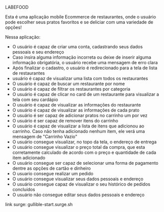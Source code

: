 
LABEFOOD 

Esta é uma aplicação mobile Ecommerce de restaurantes, onde o usuário pode escolher seus pratos favoritos e se deliciar com uma variedade de opções!

Nessa aplicação:

  - O usuário é capaz de criar uma conta, cadastrando seus dados pessoais e seu endereço
  - Caso insira alguma informação incorreta ou deixe de inserir alguma informação obrigatória, o usuário recebe uma mensagem de erro clara  
  - Após finalizar o cadastro, o usuário é redirecionado para a tela de lista de restaurantes
  -  usuário é capaz de visualizar uma lista com todos os restaurantes
  - O usuário é capaz de buscar um restaurante por nome
  - O usuário é capaz de filtrar os restaurantes por categoria
  - O usuário é capaz de clicar no card de um restaurante para visualizar a tela com seu cardápio
  - O usuário é capaz de visualizar as informações do restaurante
  - O usuário é capaz de visualizar as informações de cada prato
  - O usuário é ser capaz de adicionar pratos no carrinho um por vez
  - O usuário é ser capaz de remover itens do carrinho
  - O usuário é capaz de visualizar a lista de itens que adicionou ao carrinho. Caso não tenha adicionado nenhum item, ele verá uma mensagem de "Carrinho Vazio"
  - O usuário consegue visualizar, no topo da tela, o endereço de entrega
  - O usuário consegue visualizar o preço total da compra, que esta corretamente calculado de acordo com o preço e quantidade de cada item adicionado
  - O usuário consegue ser capaz de selecionar uma forma de pagamento dentre as opções de cartão e dinheiro
  - O usuario consegue realizar um pedido
  - O usuário consegue visualizar seus dados pessoais e endereço
  - O usuário consegue capaz de visualizar o seu histórico de pedidos concluídos
  - O usuário não consegue editar seus dados pessoais e endereço


link surge: gullible-start.surge.sh




